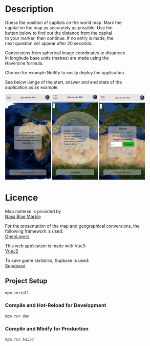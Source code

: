 # Description
Guess the position of capitals on the world map. Mark the  
capital on the map as accurately as possible. Use the  
button below to find out the distance from the capital  
to your marker, then continue. If no entry is made, the  
next question will appear after 20 seconds.

Conversions from spherical image coordinates to distances  
in longitude base units (metres) are made using the  
Haversine formula.

Choose for example Netlify to easily deploy the application.  

See below iamge of the start, answer and end state of the  
application as an example.
<p float="left">
	<img src="StartQuiz.PNG" width="150" height="280">
	<img src="AnswerQuiz.PNG" width="150" height="280">
	<img src="EndQuiz.PNG" width="150" height="280">
</p>

# Licence

Map material is provided by  
[Nasa Blue Marble](https://visibleearth.nasa.gov/collection/1484/blue-marble)

For the presentation of the map and geographical conversions, 
the following framework is used:  
[OpenLayers](https://openlayers.org/)

This web application is made with Vue3:  
[VueJS](https://vuejs.org/)

To save game statistics, Supbase is used:  
[Supabase](https://supabase.io/)

## Project Setup

```sh
npm install
```

### Compile and Hot-Reload for Development

```sh
npm run dev
```

### Compile and Minify for Production

```sh
npm run build
```
